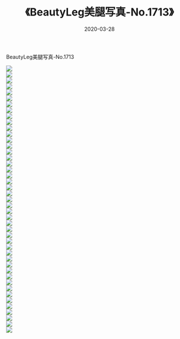 ﻿---
layout: post
title:  《BeautyLeg美腿写真-No.1713》
date:   2020-03-28
img: http://img.660000.xyz/Sharelink/网络美图/2020/BeautyLeg美腿写真-No.1713/000.jpg
categories: [美女, 清纯, 唯美]
---

BeautyLeg美腿写真-No.1713

  ![](http://img.660000.xyz/Sharelink/网络美图/2020/BeautyLeg美腿写真-No.1713/001.jpg) <br> ![](http://img.660000.xyz/Sharelink/网络美图/2020/BeautyLeg美腿写真-No.1713/002.jpg) <br> ![](http://img.660000.xyz/Sharelink/网络美图/2020/BeautyLeg美腿写真-No.1713/003.jpg) <br> ![](http://img.660000.xyz/Sharelink/网络美图/2020/BeautyLeg美腿写真-No.1713/004.jpg) <br> ![](http://img.660000.xyz/Sharelink/网络美图/2020/BeautyLeg美腿写真-No.1713/005.jpg) <br> ![](http://img.660000.xyz/Sharelink/网络美图/2020/BeautyLeg美腿写真-No.1713/006.jpg) <br> ![](http://img.660000.xyz/Sharelink/网络美图/2020/BeautyLeg美腿写真-No.1713/007.jpg) <br> ![](http://img.660000.xyz/Sharelink/网络美图/2020/BeautyLeg美腿写真-No.1713/008.jpg) <br> ![](http://img.660000.xyz/Sharelink/网络美图/2020/BeautyLeg美腿写真-No.1713/009.jpg) <br> ![](http://img.660000.xyz/Sharelink/网络美图/2020/BeautyLeg美腿写真-No.1713/010.jpg) <br> ![](http://img.660000.xyz/Sharelink/网络美图/2020/BeautyLeg美腿写真-No.1713/011.jpg) <br> ![](http://img.660000.xyz/Sharelink/网络美图/2020/BeautyLeg美腿写真-No.1713/012.jpg) <br> ![](http://img.660000.xyz/Sharelink/网络美图/2020/BeautyLeg美腿写真-No.1713/013.jpg) <br> ![](http://img.660000.xyz/Sharelink/网络美图/2020/BeautyLeg美腿写真-No.1713/014.jpg) <br> ![](http://img.660000.xyz/Sharelink/网络美图/2020/BeautyLeg美腿写真-No.1713/015.jpg) <br> ![](http://img.660000.xyz/Sharelink/网络美图/2020/BeautyLeg美腿写真-No.1713/016.jpg) <br> ![](http://img.660000.xyz/Sharelink/网络美图/2020/BeautyLeg美腿写真-No.1713/017.jpg) <br> ![](http://img.660000.xyz/Sharelink/网络美图/2020/BeautyLeg美腿写真-No.1713/018.jpg) <br> ![](http://img.660000.xyz/Sharelink/网络美图/2020/BeautyLeg美腿写真-No.1713/019.jpg) <br> ![](http://img.660000.xyz/Sharelink/网络美图/2020/BeautyLeg美腿写真-No.1713/020.jpg) <br> ![](http://img.660000.xyz/Sharelink/网络美图/2020/BeautyLeg美腿写真-No.1713/021.jpg) <br> ![](http://img.660000.xyz/Sharelink/网络美图/2020/BeautyLeg美腿写真-No.1713/022.jpg) <br> ![](http://img.660000.xyz/Sharelink/网络美图/2020/BeautyLeg美腿写真-No.1713/023.jpg) <br> ![](http://img.660000.xyz/Sharelink/网络美图/2020/BeautyLeg美腿写真-No.1713/024.jpg) <br> ![](http://img.660000.xyz/Sharelink/网络美图/2020/BeautyLeg美腿写真-No.1713/025.jpg) <br> ![](http://img.660000.xyz/Sharelink/网络美图/2020/BeautyLeg美腿写真-No.1713/026.jpg) <br> ![](http://img.660000.xyz/Sharelink/网络美图/2020/BeautyLeg美腿写真-No.1713/027.jpg) <br> ![](http://img.660000.xyz/Sharelink/网络美图/2020/BeautyLeg美腿写真-No.1713/028.jpg) <br> ![](http://img.660000.xyz/Sharelink/网络美图/2020/BeautyLeg美腿写真-No.1713/029.jpg) <br> ![](http://img.660000.xyz/Sharelink/网络美图/2020/BeautyLeg美腿写真-No.1713/030.jpg) <br> ![](http://img.660000.xyz/Sharelink/网络美图/2020/BeautyLeg美腿写真-No.1713/031.jpg) <br> ![](http://img.660000.xyz/Sharelink/网络美图/2020/BeautyLeg美腿写真-No.1713/032.jpg) <br> ![](http://img.660000.xyz/Sharelink/网络美图/2020/BeautyLeg美腿写真-No.1713/033.jpg) <br> ![](http://img.660000.xyz/Sharelink/网络美图/2020/BeautyLeg美腿写真-No.1713/034.jpg) <br> ![](http://img.660000.xyz/Sharelink/网络美图/2020/BeautyLeg美腿写真-No.1713/035.jpg) <br> ![](http://img.660000.xyz/Sharelink/网络美图/2020/BeautyLeg美腿写真-No.1713/036.jpg) <br> ![](http://img.660000.xyz/Sharelink/网络美图/2020/BeautyLeg美腿写真-No.1713/037.jpg) <br> ![](http://img.660000.xyz/Sharelink/网络美图/2020/BeautyLeg美腿写真-No.1713/038.jpg) <br> ![](http://img.660000.xyz/Sharelink/网络美图/2020/BeautyLeg美腿写真-No.1713/039.jpg) <br> ![](http://img.660000.xyz/Sharelink/网络美图/2020/BeautyLeg美腿写真-No.1713/040.jpg) <br> ![](http://img.660000.xyz/Sharelink/网络美图/2020/BeautyLeg美腿写真-No.1713/041.jpg) <br> ![](http://img.660000.xyz/Sharelink/网络美图/2020/BeautyLeg美腿写真-No.1713/042.jpg) <br> ![](http://img.660000.xyz/Sharelink/网络美图/2020/BeautyLeg美腿写真-No.1713/043.jpg) <br> ![](http://img.660000.xyz/Sharelink/网络美图/2020/BeautyLeg美腿写真-No.1713/044.jpg) <br> ![](http://img.660000.xyz/Sharelink/网络美图/2020/BeautyLeg美腿写真-No.1713/045.jpg) <br>